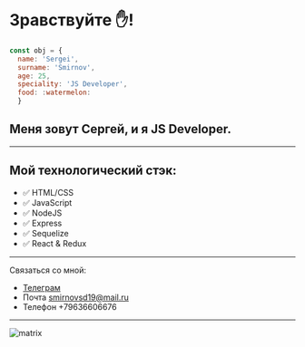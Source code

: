 # **Зравствуйте** :hand:! 
```javascript
const obj = {
  name: 'Sergei', 
  surname: 'Smirnov',
  age: 25,
  speciality: 'JS Developer',
  food: :watermelon:
  }
```

## Меня зовут Сергей, и я JS Developer.
___

## **Мой технологический стэк**:

+ :white_check_mark: HTML/CSS
+ :white_check_mark: JavaScript
+ :white_check_mark: NodeJS
+ :white_check_mark: Express
+ :white_check_mark: Sequelize
+ :white_check_mark: React & Redux
___

Cвязаться со мной:

+ [Телеграм](https://t.me/Flyinthespace)
+ Почта smirnovsd19@mail.ru
+ Телефон +79636606676

___
![matrix](https://www.google.com/url?sa=i&url=https%3A%2F%2Fgifer.com%2Fru%2Fgifs%2F%25D0%25BC%25D0%25B0%25D1%2582%25D1%2580%25D0%25B8%25D1%2586%25D0%25B0&psig=AOvVaw1Sseo_roV33t_QWlBFH791&ust=1650526614575000&source=images&cd=vfe&ved=0CAwQjRxqFwoTCOCWwvaQovcCFQAAAAAdAAAAABAN)
